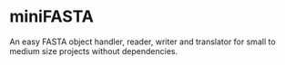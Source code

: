 # miniFASTA
 An easy FASTA object handler, reader, writer and translator for small to medium size projects without dependencies.
